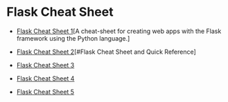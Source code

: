 # Flask Cheat Sheet

- [Flask Cheat Sheet 1](https://github.com/lucrae/flask-cheat-sheet)[A cheat-sheet for creating web apps with the Flask framework using the Python language.]

- [Flask Cheat Sheet 2](https://prettyprinted.com/flaskcheatsheet)[#Flask Cheat Sheet and Quick Reference]

- [Flask Cheat Sheet 3](https://cheatography.com/tag/flask/)

- [Flask Cheat Sheet 4](https://www.idiotinside.com/uploads/2015/02/flask-cheat-sheet.pdf)

- [Flask Cheat Sheet 5](https://sites.google.com/site/mrxpalmeiras/flask/flask-cheat-sheet)
